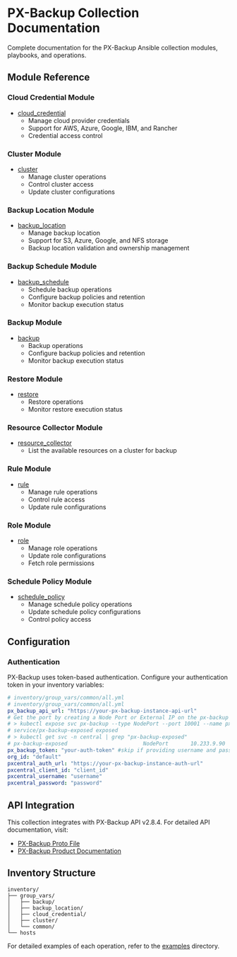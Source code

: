 # PX-Backup Collection Documentation

Complete documentation for the PX-Backup Ansible collection modules, playbooks, and operations.

## Module Reference

### Cloud Credential Module

- [cloud_credential](modules/cloud_credential.md)
  - Manage cloud provider credentials
  - Support for AWS, Azure, Google, IBM, and Rancher
  - Credential access control

### Cluster Module

- [cluster](modules/cluster.md)
  - Manage cluster operations
  - Control cluster access
  - Update cluster configurations

### Backup Location Module

- [backup_location](modules/backup_location.md)
  - Manage backup location
  - Support for S3, Azure, Google, and NFS storage
  - Backup location validation and ownership management

### Backup Schedule Module

- [backup_schedule](modules/backup_schedule.md)
  - Schedule backup operations
  - Configure backup policies and retention
  - Monitor backup execution status

### Backup Module

- [backup](modules/backup.md)
  - Backup operations
  - Configure backup policies and retention
  - Monitor backup execution status

### Restore Module

- [restore](modules/restore.md)
  - Restore operations
  - Monitor restore execution status

### Resource Collector Module

- [resource_collector](modules/resource_collector.md)
  - List the available resources on a cluster for backup

### Rule Module
- [rule](modules/rule.md)
  - Manage rule operations
  - Control rule access
  - Update rule configurations

### Role Module
- [role](modules/role.md)
  - Manage role operations
  - Update role configurations
  - Fetch role permissions

### Schedule Policy Module
- [schedule_policy](modules/schedule_policy.md)
  - Manage schedule policy operations
  - Update schedule policy configurations
  - Control policy access

## Configuration

### Authentication

PX-Backup uses token-based authentication. Configure your authentication token in your inventory variables:

```yaml
# inventory/group_vars/common/all.yml
# inventory/group_vars/common/all.yml
px_backup_api_url: "https://your-px-backup-instance-api-url"
# Get the port by creating a Node Port or External IP on the px-backup service
# > kubectl expose svc px-backup --type NodePort --port 10001 --name px-backup-exposed -n central
# service/px-backup-exposed exposed
# > kubectl get svc -n central | grep "px-backup-exposed"
# px-backup-exposed                        NodePort       10.233.9.90     <none>        10001:32218/TCP
px_backup_token: "your-auth-token" #skip if providing username and password
org_id: "default"
pxcentral_auth_url: "https://your-px-backup-instance-auth-url"
pxcentral_client_id: "client_id"
pxcentral_username: "username"
pxcentral_password: "password"
```

## API Integration

This collection integrates with PX-Backup API v2.8.4. For detailed API documentation, visit:

- [PX-Backup Proto File](https://github.com/portworx/px-backup-api/blob/master/pkg/apis/v1/api.proto)
- [PX-Backup Product Documentation](https://docs.portworx.com/portworx-backup-on-prem)

## Inventory Structure

```
inventory/
├── group_vars/
│   ├── backup/
│   ├── backup_location/
│   ├── cloud_credential/
│   ├── cluster/
│   └── common/
└── hosts
```

For detailed examples of each operation, refer to the [examples](../examples/) directory.
